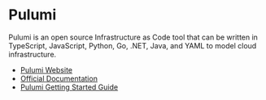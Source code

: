 # Pulumi

Pulumi is an open source Infrastructure as Code tool that can be written in TypeScript, JavaScript, Python, Go, .NET, Java, and YAML to model cloud infrastructure.

- [Pulumi Website](https://www.pulumi.com/)
- [Official Documentation](https://www.pulumi.com/docs/)
- [Pulumi Getting Started Guide](https://www.pulumi.com/docs/get-started/)
